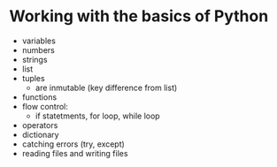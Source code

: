 # Working with the basics of Python

- variables
- numbers
- strings
- list
- tuples
    - are inmutable (key difference from list)
- functions
- flow control:
    - if statetments, for loop, while loop
- operators
- dictionary
- catching errors (try, except)
- reading files and writing files
  


